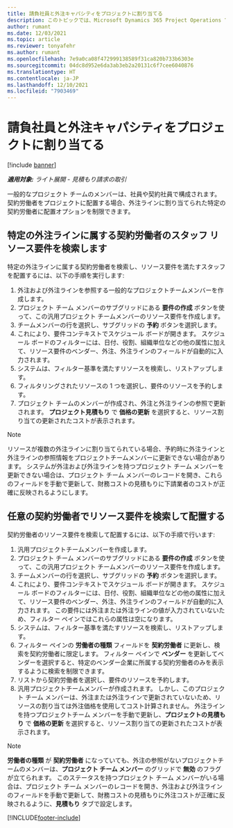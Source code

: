 ```yaml
---
title: 請負社員と外注キャパシティをプロジェクトに割り当てる
description: このトピックでは、Microsoft Dynamics 365 Project Operations で契約社員や外注のキャパシティを使用してプロジェクトの要件をスタッフにする方法を説明します。
author: rumant
ms.date: 12/03/2021
ms.topic: article
ms.reviewer: tonyafehr
ms.author: rumant
ms.openlocfilehash: 7e9a0ca08f472999138589f31ca820b733b6303e
ms.sourcegitcommit: 04dc8d952e6da3ab3eb2a20131c6f7cee6040876
ms.translationtype: HT
ms.contentlocale: ja-JP
ms.lasthandoff: 12/10/2021
ms.locfileid: "7903469"
---
```

# <a name="staffing-a-project-with-contract-workers-and-subcontracted-capacity"></a>請負社員と外注キャパシティをプロジェクトに割り当てる

[!include [banner](../../includes/dataverse-preview.md)]

_**適用対象:** ライト展開 - 見積もり請求の取引_

一般的なプロジェクト チームのメンバーは、社員や契約社員で構成されます。 契約労働者をプロジェクトに配置する場合、外注ラインに割り当てられた特定の契約労働者に配置オプションを制限できます。 

## <a name="search-for-staff-resource-requirements-with-contract-workers-that-belong-to-a-specific-subcontract-line"></a>特定の外注ラインに属する契約労働者のスタッフ リソース要件を検索します

特定の外注ラインに属する契約労働者を検索し、リソース要件を満たすスタッフを配置するには、以下の手順を実行します:

1. 外注および外注ラインを参照する一般的なプロジェクトチームメンバーを作成します。
2. プロジェクト チーム メンバーのサブグリッドにある **要件の作成** ボタンを使って、この汎用プロジェクト チームメンバーのリソース要件を作成します。
3. チームメンバーの行を選択し、サブグリッドの **予約** ボタンを選択します。 
4. これにより、要件コンテキストでスケジュール ボードが開きます。 スケジュール ボードのフィルターには、日付、役割、組織単位などの他の属性に加えて、リソース要件のベンダー、外注、外注ラインのフィールドが自動的に入力されます。
5. システムは、フィルター基準を満たすリソースを検索し、リストアップします。 
6. フィルタリングされたリソースの 1 つを選択し、要件のリソースを予約します。 
7. プロジェクト チームのメンバーが作成され、外注と外注ラインの参照で更新されます。 **プロジェクト見積もり** で **価格の更新** を選択すると、リソース割り当ての更新されたコストが表示されます。 

> [!NOTE]
> リソースが複数の外注ラインに割り当てられている場合、予約時に外注ラインと外注ラインの参照情報をプロジェクトチームメンバーに更新できない場合があります。 システムが外注および外注ラインを持つプロジェクト チーム メンバーを更新できない場合は、プロジェクト チーム メンバーのレコードを開き、これらのフィールドを手動で更新して、財務コストの見積もりに下請業者のコストが正確に反映されるようにします。

## <a name="search-for-and-staff-resource-requirements-with-any-contract-worker"></a>任意の契約労働者でリソース要件を検索して配置する

契約労働者のリソース要件を検索して配置するには、以下の手順で行います:

1. 汎用プロジェクトチームメンバーを作成します。
2. プロジェクト チーム メンバーのサブグリッドにある **要件の作成** ボタンを使って、この汎用プロジェクト チームメンバーのリソース要件を作成します。
3. チームメンバーの行を選択し、サブグリッドの **予約** ボタンを選択します。 
4. これにより、要件コンテキストでスケジュール ボードが開きます。 スケジュール ボードのフィルターには、日付、役割、組織単位などの他の属性に加えて、リソース要件のベンダー、外注、外注ラインのフィールドが自動的に入力されます。 この要件には外注または外注ラインの値が入力されていないため、フィルター ペインではこれらの属性は空になります。
5. システムは、フィルター基準を満たすリソースを検索し、リストアップします。
6. フィルター ペインの **労働者の種類** フィールドを **契約労働者** に更新し、検索を契約労働者に限定します。 フィルター ペインで **ベンダー** を更新してベンダーを選択すると、特定のベンダー企業に所属する契約労働者のみを表示するように検索を制限できます。
7. リストから契約労働者を選択し、要件のリソースを予約します。
8. 汎用プロジェクトチームメンバーが作成されます。 しかし、このプロジェクト チーム メンバーは、外注または外注ラインで更新されていないため、リソースの割り当ては外注価格を使用してコスト計算されません。 外注ラインを持つプロジェクトチーム メンバーを手動で更新し、**プロジェクトの見積もり** で **価格の更新** を選択すると、リソース割り当ての更新されたコストが表示されます。

> [!NOTE]
> **労働者の種類** が **契約労働者** になっていても、外注の参照がないプロジェクトチームのメンバーは、**プロジェクト チーム メンバー** のグリッドで **無効** のフラグが立てられます。 このステータスを持つプロジェクト チーム メンバーがいる場合は、プロジェクト チーム メンバーのレコードを開き、外注および外注ラインのフィールドを手動で更新して、財務コストの見積もりに外注コストが正確に反映されるように、**見積もり** タブで設定します。 


[!INCLUDE[footer-include](../../includes/footer-banner.md)]
